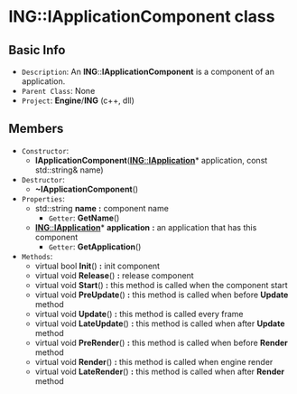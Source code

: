 
# ING::IApplicationComponent class #  


## Basic Info ##
-  `Description`: An **ING**::**IApplicationComponent** is a component of an application.
-  `Parent Class`: None
-  `Project`: **Engine**/**ING**  (c++, dll)

## Members ##
-  `Constructor`:
	+  **IApplicationComponent**([**ING**::**IApplication**](./IApplication.md)* application, const std::string& name)
-  `Destructor`:
	+  **~IApplicationComponent**()
-  `Properties`:
	+  std::string **name** **:** component name
		*  `Getter`: **GetName**()
	+  [**ING**::**IApplication**](./IApplication.md)* **application** **:** an application that has this component
		*  `Getter`: **GetApplication**()
-  `Methods`:
	+  virtual bool **Init**() **:** init component
	+  virtual void **Release**() **:** release component
	+  virtual void **Start**() **:** this method is called when the component start
	+  virtual void **PreUpdate**() **:** this method is called when before **Update** method
	+  virtual void **Update**() **:** this method is called every frame
	+  virtual void **LateUpdate**() **:** this method is called when after **Update** method
	+  virtual void **PreRender**() **:** this method is called when before **Render** method
	+  virtual void **Render**() **:** this method is called when engine render
	+  virtual void **LateRender**() **:** this method is called when after **Render** method